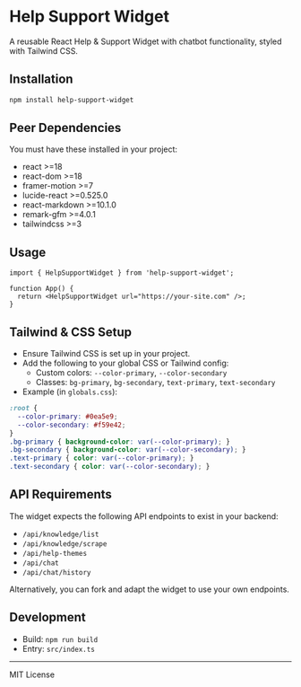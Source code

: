 # Help Support Widget

A reusable React Help & Support Widget with chatbot functionality, styled with Tailwind CSS.

## Installation

```bash
npm install help-support-widget
```

## Peer Dependencies
You must have these installed in your project:
- react >=18
- react-dom >=18
- framer-motion >=7
- lucide-react >=0.525.0
- react-markdown >=10.1.0
- remark-gfm >=4.0.1
- tailwindcss >=3

## Usage

```tsx
import { HelpSupportWidget } from 'help-support-widget';

function App() {
  return <HelpSupportWidget url="https://your-site.com" />;
}
```

## Tailwind & CSS Setup
- Ensure Tailwind CSS is set up in your project.
- Add the following to your global CSS or Tailwind config:
  - Custom colors: `--color-primary`, `--color-secondary`
  - Classes: `bg-primary`, `bg-secondary`, `text-primary`, `text-secondary`
- Example (in `globals.css`):

```css
:root {
  --color-primary: #0ea5e9;
  --color-secondary: #f59e42;
}
.bg-primary { background-color: var(--color-primary); }
.bg-secondary { background-color: var(--color-secondary); }
.text-primary { color: var(--color-primary); }
.text-secondary { color: var(--color-secondary); }
```

## API Requirements
The widget expects the following API endpoints to exist in your backend:
- `/api/knowledge/list`
- `/api/knowledge/scrape`
- `/api/help-themes`
- `/api/chat`
- `/api/chat/history`

Alternatively, you can fork and adapt the widget to use your own endpoints.

## Development
- Build: `npm run build`
- Entry: `src/index.ts`

---
MIT License 